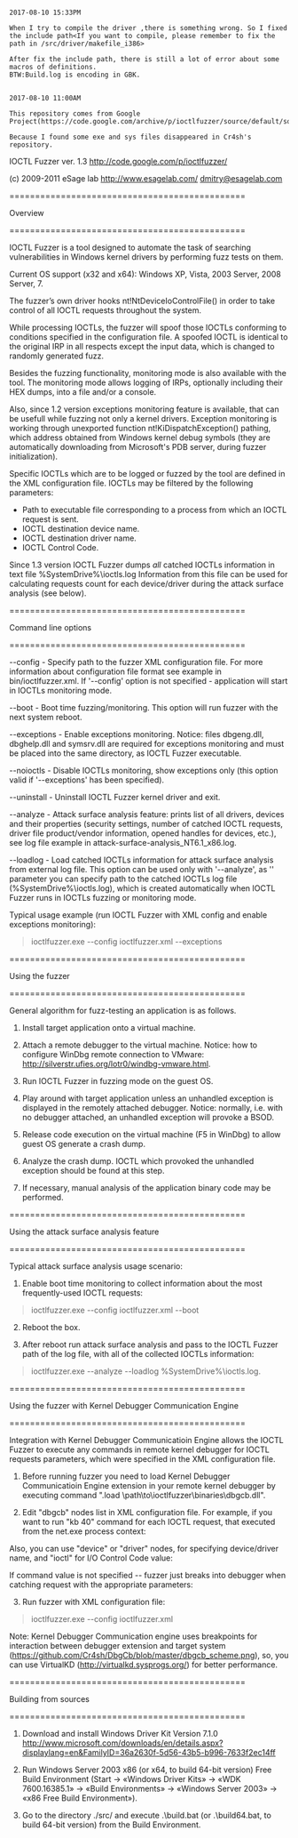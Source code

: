```

2017-08-10 15:33PM

When I try to compile the driver ,there is something wrong. So I fixed the include path<If you want to compile, please remember to fix the path in /src/driver/makefile_i386>

After fix the include path, there is still a lot of error about some macros of definitions.
BTW:Build.log is encoding in GBK.


2017-08-10 11:00AM

This repository comes from Google Project(https://code.google.com/archive/p/ioctlfuzzer/source/default/source)

Because I found some exe and sys files disappeared in Cr4sh's repository.

```


IOCTL Fuzzer ver. 1.3
 http://code.google.com/p/ioctlfuzzer/

 (c) 2009-2011 eSage lab
 http://www.esagelab.com/
 dmitry@esagelab.com


==============================================

 Overview

==============================================

IOCTL Fuzzer is a tool designed to automate the task of searching vulnerabilities in Windows kernel drivers by performing fuzz tests on them.

Current OS support (x32 and x64): Windows XP, Vista, 2003 Server, 2008 Server, 7.

The fuzzer’s own driver hooks nt!NtDeviceIoControlFile() in order to take control of all IOCTL requests throughout the system.

While processing IOCTLs, the fuzzer will spoof those IOCTLs conforming to conditions specified in the configuration file. A spoofed IOCTL is identical to the original IRP in all respects except the input data, which is changed to randomly generated fuzz.

Besides the fuzzing functionality, monitoring mode is also available with the tool. The monitoring mode allows logging of IRPs, optionally including their HEX dumps, into a file and/or a console.

Also, since 1.2 version exceptions monitoring feature is available, that can be usefull while fuzzing not only a kernel drivers. Exception monitoring is working through unexported function nt!KiDispatchException() pathing, which address obtained from Windows kernel debug symbols (they are automatically downloading from Microsoft's PDB server, during fuzzer initialization).

Specific IOCTLs which are to be logged or fuzzed by the tool are defined in the XML configuration file. IOCTLs may be filtered by the following parameters:

* Path to executable file corresponding to a process from which an IOCTL request is sent.
* IOCTL destination device name.
* IOCTL destination driver name.
* IOCTL Control Code.

Since 1.3 version IOCTL Fuzzer dumps _all_ catched IOCTLs information in text file %SystemDrive%\ioctls.log
Information from this file can be used for calculating requests count for each device/driver during the attack surface analysis (see below).


==============================================

 Command line options

==============================================

--config <path> - Specify path to the fuzzer XML configuration file. For more information about configuration file format see example in bin/ioctlfuzzer.xml. If '--config' option is not specified - application will start in IOCTLs monitoring mode.

--boot - Boot time fuzzing/monitoring. This option will run fuzzer with the next system reboot.

--exceptions - Enable exceptions monitoring. Notice: files dbgeng.dll, dbghelp.dll and symsrv.dll are required for exceptions monitoring and must be placed into the same directory, as IOCTL Fuzzer executable.

--noioctls - Disable IOCTLs monitoring, show exceptions only (this option valid if '--exceptions' has been specified).

--uninstall - Uninstall IOCTL Fuzzer kernel driver and exit.

--analyze - Attack surface analysis feature: prints list of all drivers, devices and their properties (security settings, number of catched IOCTL requests, driver file product/vendor information, opened handles for devices, etc.), see log file example in attack-surface-analysis_NT6.1_x86.log.

--loadlog <path> - Load catched IOCTLs information for attack surface analysis from external log file. This option can be used only with '--analyze', as '<path>' parameter you can specify path to the catched IOCTLs log file (%SystemDrive%\ioctls.log), which is created automatically when IOCTL Fuzzer runs in IOCTLs fuzzing or monitoring mode.


Typical usage example (run IOCTL Fuzzer with XML config and enable exceptions monitoring):

> ioctlfuzzer.exe --config ioctlfuzzer.xml --exceptions


==============================================

 Using the fuzzer

==============================================

General algorithm for fuzz-testing an application is as follows.

1. Install target application onto a virtual machine.

2. Attach a remote debugger to the virtual machine. Notice: how to configure WinDbg remote connection to VMware: http://silverstr.ufies.org/lotr0/windbg-vmware.html.

3. Run IOCTL Fuzzer in fuzzing mode on the guest OS.

4. Play around with target application unless an unhandled exception is displayed in the remotely attached debugger. Notice: normally, i.e. with no debugger attached, an unhandled exception will provoke a BSOD.  

5. Release code execution on the virtual machine (F5 in WinDbg) to allow guest OS generate a crash dump.

6. Analyze the crash dump. IOCTL which provoked the unhandled exception should be found at this step.

7. If necessary, manual analysis of the application binary code may be performed.


==============================================

 Using the attack surface analysis feature

==============================================

Typical attack surface analysis usage scenario:

1. Enable boot time monitoring to collect information about the most frequently-used IOCTL requests:

  > ioctlfuzzer.exe --config ioctlfuzzer.xml --boot

2. Reboot the box.

3. After reboot run attack surface analysis and pass to the IOCTL Fuzzer path of the log file, with all of the collected IOCTLs information:

  > ioctlfuzzer.exe --analyze --loadlog %SystemDrive%\ioctls.log.


==============================================

 Using the fuzzer with
 Kernel Debugger Communication Engine

==============================================

Integration with Kernel Debugger Communicatioin Engine allows the IOCTL Fuzzer to execute any commands in remote kernel debugger for IOCTL requests parameters, which were specified in the XML configuration file.


1. Before running fuzzer you need to load Kernel Debugger Communicatioin Engine extension in your remote kernel debugger by executing command ".load \path\to\ioctlfuzzer\binaries\dbgcb.dll".


2. Edit "dbgcb" nodes list in XML configuration file. For example, if you want to run "kb 40" command for each IOCTL request, that executed from the net.exe process context:

<dbgcb>
 <process val="net.exe"><![CDATA[kb 40]]></process>
</dbgcb>

Also, you can use "device" or "driver" nodes, for specifying device/driver name, and "ioctl" for I/O Control Code value:

<dbgcb>
 <device val="\Device\Ndis"><![CDATA[kb 40]]></device>
 <driver val="\Driver\NDIS"><![CDATA[kb 40]]></driver>
 <ioctl val="0x00170014"><![CDATA[kb 40]]></ioctl>
</dbgcb>

If command value is not specified -- fuzzer just breaks into debugger when catching request with the appropriate parameters:

<dbgcb>
 <process val="net.exe" />
</dbgcb>


3. Run fuzzer with XML configuration file:

  > ioctlfuzzer.exe --config ioctlfuzzer.xml


Note: Kernel Debugger Communication engine uses breakpoints for interaction between debugger extension and target system (https://github.com/Cr4sh/DbgCb/blob/master/dbgcb_scheme.png), so, you can use VirtualKD (http://virtualkd.sysprogs.org/) for better performance.


==============================================

 Building from sources
 
==============================================

1. Download and install Windows Driver Kit Version 7.1.0
http://www.microsoft.com/downloads/en/details.aspx?displaylang=en&FamilyID=36a2630f-5d56-43b5-b996-7633f2ec14ff   

2. Run Windows Server 2003 x86 (or x64, to build 64-bit version) Free Build Environment (Start -> «Windows Driver Kits» -> «WDK 7600.16385.1» ->
«Build Environments» -> «Windows Server 2003» -> «x86 Free Build Environment»).

3. Go to the directory ./src/ and execute .\build.bat (or .\build64.bat, to build 64-bit version) from the Build Environment.

